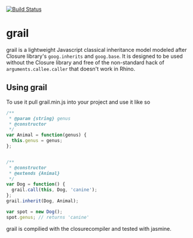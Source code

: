 [![Build Status](https://travis-ci.org/erickj/js-base.png?branch=master)](https://travis-ci.org/erickj/js-base)

# grail
grail is a lightweight Javascript classical inheritance model modeled after Closure library's `goog.inherits` and `goog.base`. It is designed to be used without the Closure library and free of the non-standard hack of `arguments.callee.caller` that doesn't work in Rhino.

## Using grail
To use it pull grail.min.js into your project and use it like so

```js
/**
 * @param {string} genus
 * @constructor
 */
var Animal = function(genus) {
  this.genus = genus;
};


/**
 * @constructor
 * @extends {Animal}
 */
var Dog = function() {
  grail.call(this, Dog, 'canine');
};
grail.inherit(Dog, Animal);

var spot = new Dog();
spot.genus; // returns 'canine'
```

grail is compilied with the closurecompiler and tested with jasmine.
